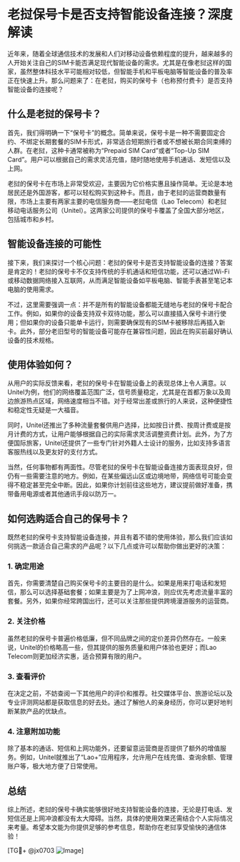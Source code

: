 # 老挝保号卡是否支持智能设备连接？深度解读

近年来，随着全球通信技术的发展和人们对移动设备依赖程度的提升，越来越多的人开始关注自己的SIM卡能否满足现代智能设备的需求。尤其是在像老挝这样的国家，虽然整体科技水平可能相对较低，但智能手机和平板电脑等智能设备的普及率正在快速上升。那么问题来了：在老挝，购买的保号卡（也称预付费卡）是否支持智能设备的连接呢？

## 什么是老挝的保号卡？

首先，我们得明确一下“保号卡”的概念。简单来说，保号卡是一种不需要固定合约、不绑定长期套餐的SIM卡形式，非常适合短期旅行者或不想被长期合同束缚的人群。在老挝，这种卡通常被称为“Prepaid SIM Card”或者“Top-Up SIM Card”。用户可以根据自己的需求灵活充值，随时随地使用手机通话、发短信以及上网。

老挝的保号卡在市场上非常受欢迎，主要因为它价格实惠且操作简单。无论是本地居民还是外国游客，都可以轻松购买到这种卡。而且，由于老挝的运营商数量有限，市场上主要有两家主要的电信服务商——老挝电信（Lao Telecom）和老挝移动电话服务公司（Unitel）。这两家公司提供的保号卡覆盖了全国大部分地区，包括城市和乡村。

## 智能设备连接的可能性

接下来，我们来探讨一个核心问题：老挝的保号卡是否支持智能设备的连接？答案是肯定的！老挝的保号卡不仅支持传统的手机通话和短信功能，还可以通过Wi-Fi或移动数据网络接入互联网，从而满足智能设备如平板电脑、智能手表甚至笔记本电脑的使用需求。

不过，这里需要强调一点：并不是所有的智能设备都能无缝地与老挝的保号卡配合工作。例如，如果你的设备支持双卡双待功能，那么可以直接插入保号卡进行使用；但如果你的设备只能单卡运行，则需要确保现有的SIM卡被移除后再插入新卡。此外，部分老旧型号的智能设备可能存在兼容性问题，因此在购买前最好确认设备的技术规格。

## 使用体验如何？

从用户的实际反馈来看，老挝的保号卡在智能设备上的表现总体上令人满意。以Unitel为例，他们的网络覆盖范围广泛，信号质量稳定，尤其是在首都万象以及周边旅游热点区域，网络速度相当不错。对于经常出差或旅行的人来说，这种便捷性和稳定性无疑是一大福音。

同时，Unitel还推出了多种流量套餐供用户选择，比如按日计费、按周计费或是按月计费的方式，让用户能够根据自己的实际需求灵活调整资费计划。此外，为了方便国际旅客，Unitel还提供了一些专门针对外籍人士设计的服务，比如支持多语言客服热线以及更友好的支付方式。

当然，任何事物都有两面性。尽管老挝的保号卡在智能设备连接方面表现良好，但仍有一些需要注意的地方。例如，在某些偏远山区或边境地带，网络信号可能会变得不稳定甚至完全中断。因此，如果你计划前往这些地方，建议提前做好准备，携带备用电源或者其他通讯手段以防万一。

## 如何选购适合自己的保号卡？

既然老挝的保号卡支持智能设备连接，并且有着不错的使用体验，那么我们应该如何挑选一款适合自己需求的产品呢？以下几点或许可以帮助你做出更好的决策：

### 1. 确定用途
首先，你需要清楚自己购买保号卡的主要目的是什么。如果是用来打电话和发短信，那么可以选择基础套餐；如果主要是为了上网冲浪，则应优先考虑流量丰富的套餐。另外，如果你经常跨国出行，还可以关注那些提供跨境漫游服务的运营商。

### 2. 关注价格
虽然老挝的保号卡普遍价格低廉，但不同品牌之间的定价差异仍然存在。一般来说，Unitel的价格略高一些，但其提供的服务质量和用户体验也更好；而Lao Telecom则更加经济实惠，适合预算有限的用户。

### 3. 查看评价
在决定之前，不妨查阅一下其他用户的评价和推荐。社交媒体平台、旅游论坛以及专业评测网站都是获取信息的好去处。通过了解他人的亲身经历，你可以更好地判断某款产品的优缺点。

### 4. 注意附加功能
除了基本的通话、短信和上网功能外，还要留意运营商是否提供了额外的增值服务。例如，Unitel就推出了“Lao+”应用程序，允许用户在线充值、查询余额、管理账户等，极大地方便了日常使用。

## 总结

综上所述，老挝的保号卡确实能够很好地支持智能设备的连接，无论是打电话、发短信还是上网冲浪都没有太大障碍。当然，具体的使用效果还需结合个人实际情况来考量。希望本文能为你提供足够的参考信息，帮助你在老挝享受愉快的通信体验！

[TG💪+ @jx0703 ![Image](https://github.com/user-attachments/assets/dbca1d08-cadb-493c-b0ec-ad6f7a83f270)]